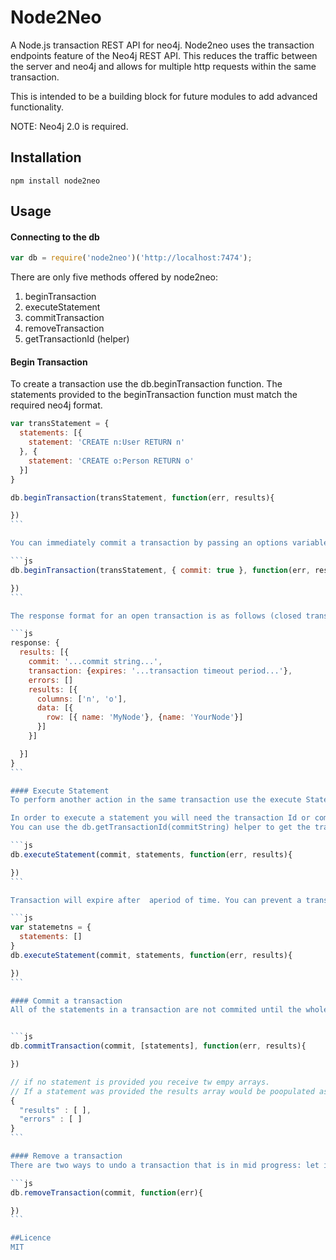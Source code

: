 # Node2Neo

A Node.js transaction REST API for neo4j.
Node2neo uses the transaction endpoints feature of the Neo4j REST API. This reduces the traffic between the server and neo4j and allows for multiple http requests within the same transaction.

This is intended to be a building block for future modules to add advanced functionality.

NOTE: Neo4j 2.0 is required.

## Installation

    npm install node2neo

## Usage

#### Connecting to the db

```js
var db = require('node2neo')('http://localhost:7474');
```

There are only five methods offered by node2neo:
1. beginTransaction
2. executeStatement
3. commitTransaction
4. removeTransaction
5. getTransactionId (helper)

#### Begin Transaction
To create a transaction use the db.beginTransaction function. The statements provided to the beginTransaction function must match the required neo4j format.

````js
var transStatement = {
  statements: [{
    statement: 'CREATE n:User RETURN n'
  }, {
    statement: 'CREATE o:Person RETURN o'
  }]
}

db.beginTransaction(transStatement, function(err, results){

})
```

You can immediately commit a transaction by passing an options variable with a commmit property

```js
db.beginTransaction(transStatement, { commit: true }, function(err, results){

})
```

The response format for an open transaction is as follows (closed transaction have a different response)

```js
response: {
  results: [{
    commit: '...commit string...',
    transaction: {expires: '...transaction timeout period...'},
    errors: []
    results: [{
      columns: ['n', 'o'],
      data: [{
        row: [{ name: 'MyNode'}, {name: 'YourNode'}]
      }]
    }]

  }]
}
```

#### Execute Statement
To perform another action in the same transaction use the execute Statement function

In order to execute a statement you will need the transaction Id or commit string.
You can use the db.getTransactionId(commitString) helper to get the transaction id from the commit string or just pass in the commit string

```js
db.executeStatement(commit, statements, function(err, results){

})
```

Transaction will expire after  aperiod of time. You can prevent a transaction from expiring by submitting an empty statements array

```js
var statemetns = {
  statements: []
}
db.executeStatement(commit, statements, function(err, results){

})
```

#### Commit a transaction
All of the statements in a transaction are not commited until the whole transaction is committed. You can optionally include some further statements at this point before committing the transaction. The result from a commit is different:


```js
db.commitTransaction(commit, [statements], function(err, results){

})

// if no statement is provided you receive tw empy arrays.
// If a statement was provided the results array would be poopulated as above
{
  "results" : [ ],
  "errors" : [ ]
}
```

#### Remove a transaction
There are two ways to undo a transaction that is in mid progress: let it timeout or tell Neo4j to remove it.

```js
db.removeTransaction(commit, function(err){

})
```

##Licence
MIT